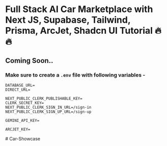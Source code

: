 # Full Stack AI Car Marketplace with Next JS, Supabase, Tailwind, Prisma, ArcJet, Shadcn UI Tutorial 🔥🔥
## Coming Soon..

### Make sure to create a `.env` file with following variables -

```
DATABASE_URL=
DIRECT_URL=

NEXT_PUBLIC_CLERK_PUBLISHABLE_KEY=
CLERK_SECRET_KEY=
NEXT_PUBLIC_CLERK_SIGN_IN_URL=/sign-in
NEXT_PUBLIC_CLERK_SIGN_UP_URL=/sign-up

GEMINI_API_KEY=

ARCJET_KEY=
```
#   C a r - S h o w c a s e  
 